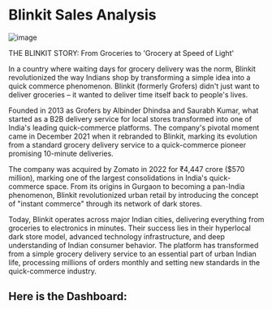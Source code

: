 # Blinkit Sales Analysis

![image](https://github.com/user-attachments/assets/dc567adc-4806-47e0-ad3a-ba0c527f4618)

THE BLINKIT STORY: From Groceries to 'Grocery at Speed of Light'

In a country where waiting days for grocery delivery was the norm, Blinkit revolutionized the way Indians shop by transforming a simple idea into a quick commerce phenomenon. Blinkit (formerly Grofers) didn't just want to deliver groceries – it wanted to deliver time itself back to people's lives.

Founded in 2013 as Grofers by Albinder Dhindsa and Saurabh Kumar, what started as a B2B delivery service for local stores transformed into one of India's leading quick-commerce platforms. The company's pivotal moment came in December 2021 when it rebranded to Blinkit, marking its evolution from a standard grocery delivery service to a quick-commerce pioneer promising 10-minute deliveries.

The company was acquired by Zomato in 2022 for ₹4,447 crore ($570 million), marking one of the largest consolidations in India's quick-commerce space. From its origins in Gurgaon to becoming a pan-India phenomenon, Blinkit revolutionized urban retail by introducing the concept of "instant commerce" through its network of dark stores.

Today, Blinkit operates across major Indian cities, delivering everything from groceries to electronics in minutes. Their success lies in their hyperlocal dark store model, advanced technology infrastructure, and deep understanding of Indian consumer behavior. The platform has transformed from a simple grocery delivery service to an essential part of urban Indian life, processing millions of orders monthly and setting new standards in the quick-commerce industry.


## Here is the Dashboard:

